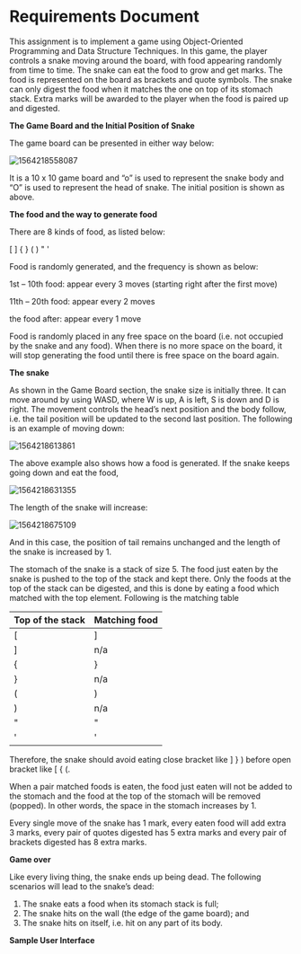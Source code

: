 # Requirements Document



This assignment is to implement a game using Object-Oriented Programming and Data Structure Techniques.  In this game, the player controls a snake moving around the board, with food appearing randomly from time to time.  The snake can eat the food to grow and get marks.  The food is represented on the board as brackets and quote symbols.  The snake can only digest the food when it matches the one on top of its stomach stack.  Extra marks will be awarded to the player when the food is paired up and digested.

 

**The Game Board and the Initial Position of Snake**

The game board can be presented in either way below:

![1564218558087](D:\User\Develop\GitHub\HKIVE-GSD-SnakeGame\RequirementsDocument_Image\1564218558087.png)

It is a 10 x 10 game board and “o” is used to represent the snake body and “O” is used to represent the head of snake.  The initial position is shown as above.

 

 

**The food and the way to generate food**

There are 8 kinds of food, as listed below:

[ ] { } ( ) " '

Food is randomly generated, and the frequency is shown as below:

1st – 10th food:     appear every 3 moves (starting right after the first move)

11th – 20th food:   appear every 2 moves

the food after:        appear every 1 move

 

Food is randomly placed in any free space on the board (i.e. not occupied by the snake and any food).  When there is no more space on the board, it will stop generating the food until there is free space on the board again.

 

**The snake**

As shown in the Game Board section, the snake size is initially three.  It can move around by using WASD, where W is up, A is left, S is down and D is right. The movement controls the head’s next position and the body follow, i.e. the tail position will be updated to the second last position.  The following is an example of moving down: 

 ![1564218613861](D:\User\Develop\GitHub\HKIVE-GSD-SnakeGame\RequirementsDocument_Image\1564218613861.png)
 

The above example also shows how a food is generated. If the snake keeps going down and eat the food, 

![1564218631355](D:\User\Develop\GitHub\HKIVE-GSD-SnakeGame\RequirementsDocument_Image\1564218631355.png)

The length of the snake will increase:

![1564218675109](D:\User\Develop\GitHub\HKIVE-GSD-SnakeGame\RequirementsDocument_Image\1564218675109.png)

And in this case, the position of tail remains unchanged and the length of the snake is increased by 1.

The stomach of the snake is a stack of size 5.  The food just eaten by the snake is pushed to the top of the stack and kept there.  Only the foods at the top of the stack can be digested, and this is done by eating a food which matched with the top element.  Following is the matching table

| **Top of the stack** | **Matching food** |
| -------------------- | ----------------- |
| [                    | ]                 |
| ]                    | n/a               |
| {                    | }                 |
| }                    | n/a               |
| (                    | )                 |
| )                    | n/a               |
| "                    | "                 |
| '                    | '                 |

Therefore, the snake should avoid eating close bracket like ] } ) before open bracket like [ { (.

When a pair matched foods is eaten, the food just eaten will not be added to the stomach and the food at the top of the stomach will be removed (popped).  In other words, the space in the stomach increases by 1.

Every single move of the snake has 1 mark, every eaten food will add extra 3 marks, every pair of quotes digested has 5 extra marks and every pair of brackets digested has 8 extra marks.

 

**Game over**

Like every living thing, the snake ends up being dead.  The following scenarios will lead to the snake’s dead:

1. The snake eats a food when its stomach stack is full;
2. The snake hits on the wall (the edge of the game board); and 
3. The snake hits on itself, i.e. hit on any part of its body.

 

**Sample User Interface**

